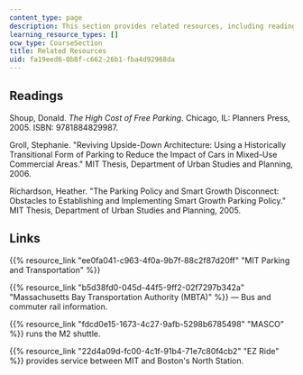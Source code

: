 ```yaml
---
content_type: page
description: This section provides related resources, including readings and links.
learning_resource_types: []
ocw_type: CourseSection
title: Related Resources
uid: fa19eed6-0b8f-c662-26b1-fba4d92968da
---
```


Readings
--------

Shoup, Donald. _The High Cost of Free Parking_. Chicago, IL: Planners Press, 2005. ISBN: 9781884829987.

Groll, Stephanie. "Reviving Upside-Down Architecture: Using a Historically Transitional Form of Parking to Reduce the Impact of Cars in Mixed-Use Commercial Areas." MIT Thesis, Department of Urban Studies and Planning, 2006.

Richardson, Heather. "The Parking Policy and Smart Growth Disconnect: Obstacles to Establishing and Implementing Smart Growth Parking Policy." MIT Thesis, Department of Urban Studies and Planning, 2005.

Links
-----

{{% resource_link "ee0fa041-c963-4f0a-9b7f-88c2f87d20ff" "MIT Parking and Transportation" %}}

{{% resource_link "b5d38fd0-045d-44f5-9ff2-02f7297b342a" "Massachusetts Bay Transportation Authority (MBTA)" %}} — Bus and commuter rail information.

{{% resource_link "fdcd0e15-1673-4c27-9afb-5298b6785498" "MASCO" %}} runs the M2 shuttle.

{{% resource_link "22d4a09d-fc00-4c1f-91b4-71e7c80f4cb2" "EZ Ride" %}} provides service between MIT and Boston's North Station.